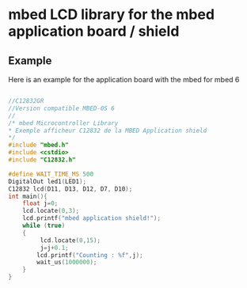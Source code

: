 # mbed LCD library for the mbed application board / shield


## Example

Here is an example for the application board with the mbed for mbed 6
```cpp

//C12832GR
//Version compatible MBED-0S 6
//
/* mbed Microcontroller Library
* Exemple afficheur C12832 de la MBED Application shield
*/
#include "mbed.h"
#include <cstdio>
#include "C12832.h"

#define WAIT_TIME_MS 500 
DigitalOut led1(LED1);
C12832 lcd(D11, D13, D12, D7, D10);
int main(){
    float j=0;
    lcd.locate(0,3);
    lcd.printf("mbed application shield!");
    while (true)
    {
         lcd.locate(0,15);
         j=j+0.1;
        lcd.printf("Counting : %f",j);
        wait_us(1000000);
    }
}

